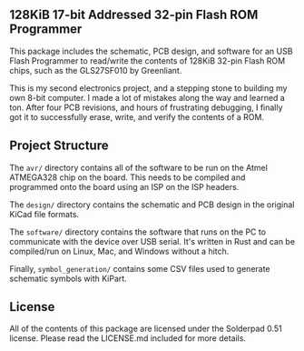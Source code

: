 128KiB 17-bit Addressed 32-pin Flash ROM Programmer
---------------------------------------------------

This package includes the schematic, PCB design, and software for an USB
Flash Programmer to read/write the contents of 128KiB 32-pin Flash ROM chips,
such as the GLS27SF010 by Greenliant.

This is my second electronics project, and a stepping stone to building my
own 8-bit computer. I made a lot of mistakes along the way and learned a ton.
After four PCB revisions, and hours of frustrating debugging, I finally got it
to successfully erase, write, and verify the contents of a ROM.

## Project Structure

The `avr/` directory contains all of the software to be run on the Atmel
ATMEGA328 chip on the board. This needs to be compiled and programmed onto
the board using an ISP on the ISP headers.

The `design/` directory contains the schematic and PCB design in the original
KiCad file formats.

The `software/` directory contains the software that runs on the PC to
communicate with the device over USB serial. It's written in Rust and can
be compiled/run on Linux, Mac, and Windows without a hitch.

Finally, `symbol_generation/` contains some CSV files used to generate
schematic symbols with KiPart.

## License

All of the contents of this package are licensed under the Solderpad 0.51
license. Please read the LICENSE.md included for more details.

